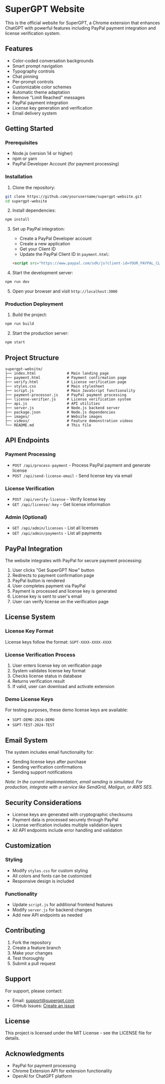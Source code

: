 # SuperGPT Website

This is the official website for SuperGPT, a Chrome extension that enhances ChatGPT with powerful features including PayPal payment integration and license verification system.

## Features

- Color-coded conversation backgrounds
- Smart prompt navigation
- Typography controls
- Chat pinning
- Per-prompt controls
- Customizable color schemes
- Automatic theme adaptation
- Remove "Limit Reached" messages
- PayPal payment integration
- License key generation and verification
- Email delivery system

## Getting Started

### Prerequisites

- Node.js (version 14 or higher)
- npm or yarn
- PayPal Developer Account (for payment processing)

### Installation

1. Clone the repository:
```bash
git clone https://github.com/yourusername/supergpt-website.git
cd supergpt-website
```

2. Install dependencies:
```bash
npm install
```

3. Set up PayPal integration:
   - Create a PayPal Developer account
   - Create a new application
   - Get your Client ID
   - Update the PayPal Client ID in `payment.html`:
   ```html
   <script src="https://www.paypal.com/sdk/js?client-id=YOUR_PAYPAL_CLIENT_ID&currency=USD&intent=capture"></script>
   ```

4. Start the development server:
```bash
npm run dev
```

5. Open your browser and visit `http://localhost:3000`

### Production Deployment

1. Build the project:
```bash
npm run build
```

2. Start the production server:
```bash
npm start
```

## Project Structure

```
supergpt-website/
├── index.html              # Main landing page
├── payment.html            # Payment confirmation page
├── verify.html             # License verification page
├── styles.css              # Main stylesheet
├── script.js               # Main JavaScript functionality
├── payment-processor.js    # PayPal payment processing
├── license-verifier.js     # License verification system
├── api.js                  # API utilities
├── server.js               # Node.js backend server
├── package.json            # Node.js dependencies
├── images/                 # Website images
├── videos/                 # Feature demonstration videos
└── README.md               # This file
```

## API Endpoints

### Payment Processing
- `POST /api/process-payment` - Process PayPal payment and generate license
- `POST /api/send-license-email` - Send license key via email

### License Verification
- `POST /api/verify-license` - Verify license key
- `GET /api/license/:key` - Get license information

### Admin (Optional)
- `GET /api/admin/licenses` - List all licenses
- `GET /api/admin/payments` - List all payments

## PayPal Integration

The website integrates with PayPal for secure payment processing:

1. User clicks "Get SuperGPT Now" button
2. Redirects to payment confirmation page
3. PayPal button is rendered
4. User completes payment via PayPal
5. Payment is processed and license key is generated
6. License key is sent to user's email
7. User can verify license on the verification page

## License System

### License Key Format
License keys follow the format: `SGPT-XXXX-XXXX-XXXX`

### License Verification Process
1. User enters license key on verification page
2. System validates license key format
3. Checks license status in database
4. Returns verification result
5. If valid, user can download and activate extension

### Demo License Keys
For testing purposes, these demo license keys are available:
- `SGPT-DEMO-2024-DEMO`
- `SGPT-TEST-2024-TEST`

## Email System

The system includes email functionality for:
- Sending license keys after purchase
- Sending verification confirmations
- Sending support notifications

*Note: In the current implementation, email sending is simulated. For production, integrate with a service like SendGrid, Mailgun, or AWS SES.*

## Security Considerations

- License keys are generated with cryptographic checksums
- Payment data is processed securely through PayPal
- License verification includes multiple validation layers
- All API endpoints include error handling and validation

## Customization

### Styling
- Modify `styles.css` for custom styling
- All colors and fonts can be customized
- Responsive design is included

### Functionality
- Update `script.js` for additional frontend features
- Modify `server.js` for backend changes
- Add new API endpoints as needed

## Contributing

1. Fork the repository
2. Create a feature branch
3. Make your changes
4. Test thoroughly
5. Submit a pull request

## Support

For support, please contact:
- Email: support@supergpt.com
- GitHub Issues: [Create an issue](https://github.com/yourusername/supergpt-website/issues)

## License

This project is licensed under the MIT License - see the LICENSE file for details.

## Acknowledgments

- PayPal for payment processing
- Chrome Extension API for extension functionality
- OpenAI for ChatGPT platform